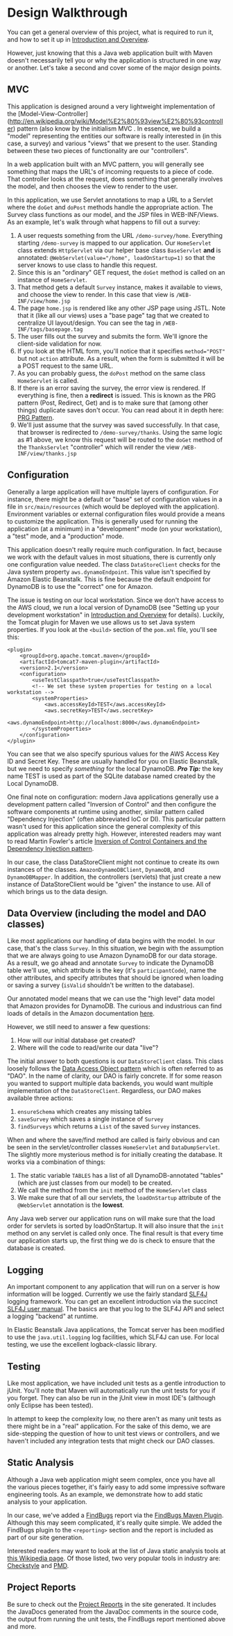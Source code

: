 Design Walkthrough
==================

You can get a general overview of this project, what is required to run it,
and how to set it up in
[Introduction and Overview](index.html).

However, just knowing that this a Java web application built with Maven doesn't
necessarily tell you or why the application is structured in one way or another.
Let's take a second and cover some of the major design points.

MVC
---

This application is designed around a very lightweight implementation of the
[Model-View-Controller] (http://en.wikipedia.org/wiki/Model%E2%80%93view%E2%80%93controller)
pattern (also know by the initialism MVC . In essence, we build a "model"
representing the entities our software is really interested in (in this case,
a survey) and various "views" that we present to the user. Standing between
these two pieces of functionality are our "controllers".

In a web application built with an MVC pattern, you will generally see something
that maps the URL's of incoming requests to a piece of code. That controller
looks at the request, does something that generally involves the model, and then
chooses the view to render to the user.

In this application, we use Servlet annotations to map a URL to a Servlet where
the `doGet` and `doPost` methods handle the appropriate action. The Survey
class functions as our model, and the JSP files in WEB-INF/Views. As an example,
let's walk through what happens to fill out a survey:

 1. A user requests something from the URL `/demo-survey/home`. Everything
    starting `/demo-survey` is mapped to our application. Our `HomeServlet`
    class extends `HttpServlet` via our helper base class `BaseServlet`
    **and** is annotated: `@WebServlet(value="/home", loadOnStartup=1)`
    so that the server knows to use class to handle this request.
 2. Since this is an "ordinary" GET request, the `doGet` method is called on
    an instance of `HomeServlet`.
 3. That method gets a default `Survey` instance, makes it available to views,
    and choose the view to render. In this case that view is `/WEB-INF/view/home.jsp`
 4. The page `home.jsp` is rendered like any other JSP page using JSTL. Note
    that it (like all our views) uses a "base page" tag that we created to
    centralize UI layout/design. You can see the tag in `/WEB-INF/tags/basepage.tag`
 5. The user fills out the survey and submits the form. We'll ignore the
    client-side validation for now.
 6. If you look at the HTML form, you'll notice that it specifies `method="POST"`
    but not `action` attribute. As a result, when the form is submitted it will
    be a POST request to the same URL.
 7. As you can probably guess, the `doPost` method on the same class
    `HomeServlet` is called.
 8. If there is an error saving the survey, the error view is rendered. If
    everything is fine, then a **redirect** is issued. This is known as the
    PRG pattern (Post, Redirect, Get) and is to make sure that (among other
    things) duplicate saves don't occur. You can read about it in depth here:
    [PRG Pattern](http://en.wikipedia.org/wiki/Post/Redirect/Get).
 9. We'll just assume that the survey was saved successfully. In that case, that
    browser is redirected to `/demo-survey/thanks`. Using the same logic as
    \#1 above, we know this request will be routed to the `doGet` method of
    the `ThanksServlet` "controller" which will render the view `/WEB-INF/view/thanks.jsp`


Configuration
--------------

Generally a large application will have multiple layers of configuration. For
instance, there might be a default or "base" set of configuration values in a
file in `src/main/resources` (which would be deployed with the application).
Environment variables or external configuration files would provide a means to
customize the application. This is generally used for running the application
(at a minimum) in a "development" mode (on your workstation), a "test" mode,
and a "production" mode.

This application doesn't really require much configuration. In fact, because
we work with the default values in most situations, there is currently only
one configuration value needed. The class `DataStoreClient` checks for the
Java system property `aws.dynamoEndpoint`. This value isn't specified by
Amazon Elastic Beanstalk. This is fine because the default endpoint for
DynamoDB is to use the "correct" one for Amazon.

The issue is testing on our local workstation. Since we don't have access to
the AWS cloud, we run a local version of DynamoDB (see "Setting up your
development workstation" in [Introduction and Overview](index.html) for
details). Luckily, the Tomcat plugin for Maven we use allows us to set Java
system properties. If you look at the `<build>` section of the `pom.xml`
file, you'll see this:

    <plugin>
        <groupId>org.apache.tomcat.maven</groupId>
        <artifactId>tomcat7-maven-plugin</artifactId>
        <version>2.1</version>
        <configuration>
            <useTestClasspath>true</useTestClasspath>
            <!-- We set these system properties for testing on a local workstation -->
            <systemProperties>
                <aws.accessKeyId>TEST</aws.accessKeyId>
                <aws.secretKey>TEST</aws.secretKey>
                <aws.dynamoEndpoint>http://localhost:8000</aws.dynamoEndpoint>
            </systemProperties>
        </configuration>
    </plugin>

You can see that we also specify spurious values for the AWS Access Key ID
and Secret Key. These are usually handled for you on Elastic Beanstalk, but
we need to specify *something* for the local DynamoDB. ***Pro Tip:*** the
key name TEST is used as part of the SQLite database named created by the
Local DynamoDB.

One final note on configuration: modern Java applications generally use a
development pattern called "Inversion of Control" and then configure the
software components at runtime using another, similar pattern called
"Dependency Injection" (often abbreviated IoC or DI). This particular
pattern wasn't used for this application since the general complexity of
this application was already pretty high. However, interested readers may
want to read Martin Fowler's article
[Inversion of Control Containers and the Dependency Injection pattern](http://martinfowler.com/articles/injection.html).

In our case, the class DataStoreClient might not continue to create its own
instances of the classes. `AmazonDynamoDBClient`, `DynamoDB`, and
`DynamoDBMapper`. In addition, the controllers (servlets) that just create
a new instance of DataStoreClient would be "given" the instance to use. All of
which brings us to the data design.

Data Overview (including the model and DAO classes)
-----------------------------------------------------------

Like most applications our handling of data begins with the model. In our case,
that's the class `Survey`. In this situation, we begin with the assumption that
we are always going to use Amazon DynamoDB for our data storage. As a result,
we go ahead and annotate `Survey` to indicate the DynamoDB table we'll use,
which attribute is the key (it's `participantCode`), name the other attributes,
and specify attributes that should be ignored when loading or saving a survey
(`isValid` shouldn't be written to the database).

Our annotated model means that we can use the "high level" data model that
Amazon provides for DynamoDB. The curious and industrious can find loads of
details in the Amazon documentation
[here](http://docs.aws.amazon.com/amazondynamodb/latest/developerguide/ORM.html).

However, we still need to answer a few questions:

 1. How will our initial database get created?
 2. Where will the code to read/write our data "live"?

The initial answer to both questions is our `DataStoreClient` class. This class
loosely follows the
[Data Access Object pattern](http://en.wikipedia.org/wiki/Data_access_object)
which is often referred to as "DAO". In the name of clarity, our DAO is fairly
concrete. If for some reason you wanted to support multiple data backends, you
would want multiple implementation of the `DataStoreClient`. Regardless, our
DAO makes available three actions:

 1. `ensureSchema` which creates any missing tables
 2. `saveSurvey` which saves a single instance of `Survey`
 3. `findSurveys` which returns a `List` of the saved `Survey` instances.

When and where the save/find method are called is fairly obvious and can be
seen in the servlet/controller classes `HomeServlet` and `DataDumpServlet`.
The slightly more mysterious method is for initially creating the database. It
works via a combination of things:

 1. The static variable `TABLES` has a list of all DynamoDB-annotated "tables"
    (which are just classes from our model) to be created.
 2. We call the method from the `init` method of the `HomeServlet` class
 3. We make sure that of all our servlets, the `loadOnStartup` attribute of
    the `@WebServlet` annotation is the **lowest**.

Any Java web server our application runs on will make sure that the load order
for servlets is sorted by loadOnStartup. It will also insure that the `init`
method on any servlet is called only once. The final result is that every time
our application starts up, the first thing we do is check to ensure that the
database is created.    

Logging
--------

An important component to any application that will run on a server is how
information will be logged. Currently we use the fairly standard 
[SLF4J](http://www.slf4j.org/) logging framework. You can get an excellent
introduction via the succinct [SLF4J user manual](http://www.slf4j.org/manual.html).
The basics are that you log to the SLF4J API and select a logging "backend"
at runtime.

In Elastic Beanstalk Java applications, the Tomcat server has been modified to
use the `java.util.logging` log facilities, which SLF4J can use. For local
testing, we use the excellent logback-classic library.

Testing
--------

Like most application, we have included unit tests as a gentle introduction
to jUnit. You'll note that Maven will automatically run the unit tests for
you if you forget. They can also be run in the jUnit view in most IDE's
(although only Eclipse has been tested).

In attempt to keep the complexity low, no there aren't as many unit tests
as there might be in a "real" application. For the sake of this demo, we
are side-stepping the question of how to unit test views or controllers, and
we haven't included any integration tests that might check our DAO classes.

Static Analysis
------------------

Although a Java web application might seem complex, once you have all the
various pieces together, it's fairly easy to add some impressive software
engineering tools. As an example, we demonstrate how to add static analysis
to your application.

In our case, we've added a [FindBugs](http://findbugs.sourceforge.net/)
report via the [FindBugs Maven Plugin](http://gleclaire.github.io/findbugs-maven-plugin/).
Although this may seem complicated, it's really quite simple. We added
the FindBugs plugin to the `<reporting>` section and the report is
included as part of our site generation.

Interested readers may want to look at the list of Java static analysis tools
at [this Wikipedia page](http://en.wikipedia.org/wiki/List_of_tools_for_static_code_analysis#Java).
Of those listed, two very popular tools in industry are:
[Checkstyle](https://maven.apache.org/plugins/maven-checkstyle-plugin/) and
[PMD](http://www.javavillage.in/PMD-CPD-in-maven.php).

Project Reports
-------------------

Be sure to check out the [Project Reports](project-reports.html) in the site
generated. It includes the JavaDocs generated from the JavaDoc comments in
the source code, the output from running the unit tests, the FindBugs report
mentioned above and more.
